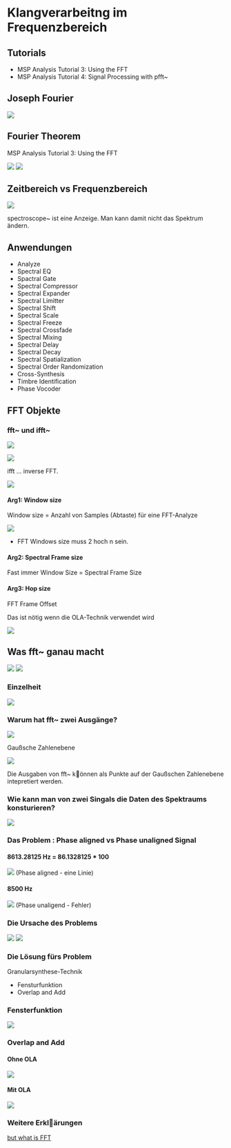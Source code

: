 # Klangverarbeitng im Frequenzbereich

## Tutorials

- MSP Analysis Tutorial 3: Using the FFT
- MSP Analysis Tutorial 4: Signal Processing with pfft~

## Joseph Fourier

![](k1/Fourier_portlait.jpeg)

## Fourier Theorem

MSP Analysis Tutorial 3: Using the FFT

![](k1/excerpt1.png)
![](k1/FFT-Time-Frequency-View.png)

## Zeitbereich vs Frequenzbereich

![](k1/time_vs_freq.png)

spectroscope~ ist eine Anzeige. Man kann damit nicht das Spektrum ändern.

## Anwendungen

- Analyze
- Spectral EQ
- Spactral Gate
- Spectral Compressor
- Spectral Expander
- Spectral Limitter
- Spectral Shift
- Spectral Scale
- Spectral Freeze
- Spectral Crossfade
- Spectral Mixing
- Spectral Delay
- Spectral Decay
- Spectral Spatialization
- Spectral Order Randomization
- Cross-Synthesis
- Timbre Identification
- Phase Vocoder

## FFT Objekte
### fft~ und ifft~

![](k1/two_objects.png)

![](k1/conversion.png)

ifft ... inverse FFT.

![](k1/resynthesis_analysis.png)

#### Arg1: Window size

Window size = Anzahl von Samples (Abtaste) für eine FFT-Analyze

![](k1/excerpt2.png)
- FFT Windows size muss 2 hoch n sein.

#### Arg2: Spectral Frame size
Fast immer
Window Size = Spectral Frame Size

#### Arg3: Hop size

FFT Frame Offset

Das ist nötig wenn die OLA-Technik verwendet wird


![](k1/hopsize.png)

## Was fft~ ganau macht
![](k1/excerpt3.png)
![](k1/slicing.png)

### Einzelheit
![](k1/bins.png)

### Warum hat fft~ zwei Ausgänge?

![](k1/excerpt4.png)

Gaußsche Zahlenebene  

![](k1/complex.png)

Die Ausgaben von fft~ k￿önnen als Punkte auf der Gaußschen Zahlenebene intepretiert werden.

### Wie kann man von zwei Singals die Daten des Spektraums konsturieren?
![](k1/excerpt5.png)

### Das Problem : Phase aligned vs Phase unaligned Signal

#### 8613.28125 Hz = 86.1328125 * 100
![](k1/aligned.png)
(Phase aligned - eine Linie)

#### 8500 Hz
![](k1/nowindow.png)
(Phase unaligend - Fehler)

### Die Ursache des Problems

![](k1/phase_problem.png)
![](k1/excerpt6.png)

### Die Lösung fürs Problem

Granularsynthese-Technik

- Fensturfunktion
- Overlap and Add

### Fensterfunktion

![](k1/hanning.png)

### Overlap and Add

#### Ohne OLA
![](k1/no_ola.png)

#### Mit OLA
![](k1/ola.png)

### Weitere Erkl￿ärungen
[but what is FFT](https://www.youtube.com/watch?v=spUNpyF58BY)